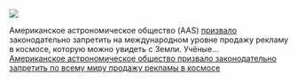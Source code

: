 <!--2025-01-27 12:18:25-->
<div class="yb">
  <div class="rss smaller1 habr"><img src="https://habrastorage.org/webt/y6/vf/b9/y6vfb9f9cjaohlk_fjswyszie3u.jpeg" /><p>Американское астрономическое общество (AAS) <a href="https://spacenews.com/astronomers-seek-global-ban-on-space-advertising/" rel="noopener noreferrer nofollow">призвало</a> законодательно запретить на международном уровне продажу рекламу в космосе, которую можно увидеть с Земли. Учёные... <br><a class="light" href="https://habr.com/ru/news/876992/?utm_source=habrahabr&utm_medium=rss&utm_campaign=876992">Американское астрономическое общество призвало законодательно запретить по всему миру продажу рекламы в космосе</a></div>
</div>
